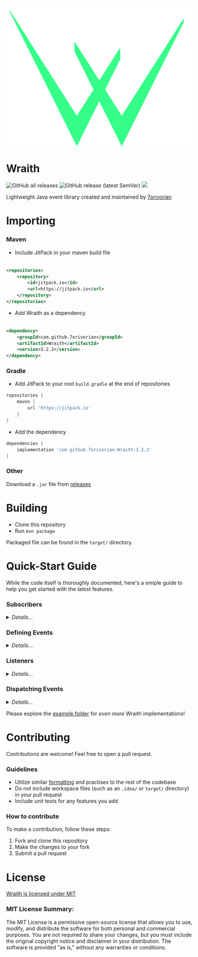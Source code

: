 ![logo](wraith_logo.png)

# Wraith

![GitHub all releases](https://img.shields.io/github/downloads/7orivorian/Wraith/total?style=flat-square)
![GitHub release (latest SemVer)](https://img.shields.io/github/v/release/7orivorian/Wraith?style=flat-square)
[![](https://jitci.com/gh/7orivorian/Wraith/svg)](https://jitci.com/gh/7orivorian/Wraith)

Lightweight Java event library created and maintained by [7orivorian](https://github.com/7orivorian)

# Importing

### Maven

* Include JitPack in your maven build file

```xml

<repositories>
    <repository>
        <id>jitpack.io</id>
        <url>https://jitpack.io</url>
    </repository>
</repositories>
```

* Add Wraith as a dependency

```xml

<dependency>
    <groupId>com.github.7orivorian</groupId>
    <artifactId>Wraith</artifactId>
    <version>3.2.2</version>
</dependency>
```

### Gradle

* Add JitPack to your root `build.gradle` at the end of repositories

```gradle
repositories {
    maven {
        url 'https://jitpack.io'
    }
}
```

* Add the dependency

```gradle
dependencies {
    implementation 'com.github.7orivorian:Wraith:3.2.2'
}
```

### Other

Download a `.jar` file from [releases](https://github.com/7orivorian/Wraith/releases/tag/3.2.2)

# Building

* Clone this repository
* Run `mvn package`

Packaged file can be found in the `target/` directory.

# Quick-Start Guide

While the code itself is thoroughly documented, here's a simple guide to help you get started with the latest features.

### Subscribers

<details>
<summary><i>Details...</i></summary>

To define a subscriber, you have multiple options:

Extending the Subscriber class:

```java
public class ExampleSubscriber extends Subscriber {
// ...
}
```

Implementing the ISubscriber interface:

```java
public class ExampleSubscriber implements ISubscriber {
// ...
}
```

Once you've defined your subscriber, you can subscribe it to an event bus directly within the subscriber's constructor:

```java
public class Consts {
    private static final IEventBus EVENT_BUS = new EventBus();
}
public class ExampleSubscriber extends Subscriber {

    public ExampleSubscriber() {
        Consts.EVENT_BUS.subscribe(this);
    }
}
```

Alternatively, you can subscribe a subscriber externally:

```java
public class Example {
    private static final IEventBus EVENT_BUS = new EventBus();

    public static void main(String[] args) {
        EVENT_BUS.subscribe(new ExampleSubscriber());
    }
}
```

</details>

### Defining Events

<details>
<summary><i>Details...</i></summary>

Any class can be used as an event. For instance:

```java
public class ExampleEvent {
    private String message;

    public ExampleEvent(String message) {
        this.message = message;
    }

    public String getMessage() {
        return message;
    }

    public void setMessage(String message) {
        this.message = message;
    }
}
```

</details>

### Listeners

<details>
<summary><i>Details...</i></summary>

For class event listeners, you can define your listeners as follows:

```java
public class ExampleListener extends EventListener<ExampleEvent> {

    public ExampleListener() {
        super(ExampleEvent.class);
    }

    @Override
    public void invoke(ExampleEvent event) {
        event.setMessage("Hello world!");
    }
}
```

```java
public class ExampleSubscriber extends Subscriber {

    public ExampleSubscriber() {
        // Register the listener
        registerListener(new ExampleListener());
    }
}
```

Lambda event listeners provide a more concise way to achieve the same functionality:

```java
public class ExampleSubscriber extends Subscriber {

    public ExampleSubscriber() {
        // Register the listener
        registerListener(
                new LambdaEventListener<>(ExampleEvent.class, event -> event.setMessage("Hello world!"))
        );
    }
}
```

</details>

### Dispatching Events

<details>
<summary><i>Details...</i></summary>

To dispatch an event to an event bus, call one of the `dispatch` methods defined in any `IEventBus`
implementation, passing your event as a parameter:

```java
import me.tori.wraith.event.staged.EventStage;

public class Example {

    private static final IEventBus EVENT_BUS = new EventBus();

    public static void main(String[] args) {

        ExampleEvent event = new ExampleEvent("world greetings");

        EVENT_BUS.dispatch(event);

        System.out.println(event.getMessage());
    }
}
```

</details>

Please explore the [example folder](./examples/java/me/tori/example) for _even more_ Wraith implementations!

# Contributing

Contributions are welcome! Feel free to open a pull request.

### Guidelines

* Utilize similar [formatting](.editorconfig) and practises to the rest of the codebase
* Do not include workspace files (such as an `.idea/` or `target/` directory) in your pull request
* Include unit tests for any features you add

### How to contribute

To make a contribution, follow these steps:

1. Fork and clone this repository
2. Make the changes to your fork
3. Submit a pull request

# License

[Wraith is licensed under MIT](./LICENSE)

### MIT License Summary:

The MIT License is a permissive open-source license that allows you to use, modify, and distribute the software for both
personal and commercial purposes. You are not required to share your changes, but you must include the original
copyright notice and disclaimer in your distribution. The software is provided "as is," without any warranties or
conditions.